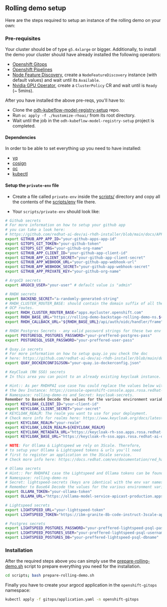 ## Rolling demo setup

Here are the steps required to setup an instance of the rolling demo on your own:

### Pre-requisites

Your cluster should be of type `g5.4xlarge` or bigger. Additionally, to install the demo your cluster should have already installed the following operators:

- [Openshift Gitops](https://www.redhat.com/en/technologies/cloud-computing/openshift/gitops)
- [Openshift Pipelines](https://www.redhat.com/en/technologies/cloud-computing/openshift/pipelines)
- [Node Feature Discovery](https://docs.redhat.com/en/documentation/openshift_container_platform/4.10/html/specialized_hardware_and_driver_enablement/node-feature-discovery-operator), create a `NodeFeatureDiscovery` instance (with default values) and wait until its `Available`.
- [Nvidia GPU Operator](https://docs.nvidia.com/datacenter/cloud-native/gpu-operator/latest/index.html), create a `ClusterPolicy` CR and wait until is `Ready` (~ 5mins).

After you have installed the above pre-reqs, you'll have to:

- Clone the [odh-kubeflow-model-registry-setup](https://github.com/redhat-ai-dev/odh-kubeflow-model-registry-setup) repo.
- Run `oc apply -f ./kustomize-rhoai/` from its root directory.
- Wait until the job in the `odh-kubeflow-model-registry-setup` project is completed.

#### Dependencies

In order to be able to set everything up you need to have installed:

- [yq](https://github.com/mikefarah/yq)
- [cosign](https://docs.sigstore.dev/cosign/system_config/installation/)
- [oc](https://docs.redhat.com/en/documentation/openshift_container_platform/4.8/html/cli_tools/openshift-cli-oc)
- [kubectl](https://kubernetes.io/docs/reference/kubectl/)

#### Setup the `private-env` file

- Create a file called `private-env` inside the [scripts/](./scripts/) directory and copy all the contents of the [scripts/env](./scripts/env) file there.

- Your `scripts/private-env` should look like:

```bash
# Github secrets
# For more information on how to setup your github app
# you can take a look here:
# https://github.com/redhat-ai-dev/ai-rhdh-installer/blob/main/docs/APP-SETUP.md
export GITHUB_APP_APP_ID="your-github-apps-app-id"
export GITOPS_GIT_TOKEN="your-github-token"
export GITOPS_GIT_ORG="your-github-org-name"
export GITHUB_APP_CLIENT_ID="your-github-app-client-id"
export GITHUB_APP_CLIENT_SECRET="your-github-app-client-secret"
export GITHUB_APP_WEBHOOK_URL="your-github-app-webhook-url"
export GITHUB_APP_WEBHOOK_SECRET="your-github-app-webhook-secret"
export GITHUB_APP_PRIVATE_KEY="your-github-org-name"

# ArgoCD secrets
export ARGOCD_USER="your-user" # default value is "admin"

# RHDH secrets
export BACKEND_SECRET="a-randomly-generated-string"
# RHDH_CLUSTER_ROUTER_BASE: should contain the domain suffix of all the
# OCP routes.
export RHDH_CLUSTER_ROUTER_BASE="apps.mycluster.openshift.com"
export RHDH_BASE_URL="https://rolling-demo-backstage-rolling-demo-ns.${RHDH_CLUSTER_ROUTER_BASE}" # this is the route for the RHDH console
export RHDH_CALLBACK_URL="${RHDH_BASE_URL}/api/auth/oidc/handler/frame"

# RHDH Postgres Secrets - any valid password strings for these two env vars will do
export POSTGRESQL_POSTGRES_PASSWORD="your-preffered-postgres-pass"
export POSTGRESQL_USER_PASSWORD="your-preffered-user-pass"

# Quay.io secrets
# For more information on how to setup quay.io you check the doc
# here: https://github.com/redhat-ai-dev/ai-rhdh-installer/blob/main/docs/APP-SETUP.md#quay-setup
export QUAY_DOCKERCONFIGJSON="your-quay.io-dockerconfig.json"

# KeyCloak (RH SSO) secrets
# In this area you can point to an already existing keycloak instance.

# Hint:: As per RHDHPAI use case You could replace the values below with the ones in
# the Dev Instance: https://console-openshift-console.apps.rosa.redhat-ai-dev.m6no.p3.openshiftapps.com/
# Namespace: rolling-demo-ns and Secret: keycloak-secrets.
Remember to Base64 Decode the values for the various environment variables stored in the `keycloak-secrets`.
export KEYCLOAK_CLIENT_ID="your-client-id"
export KEYCLOAK_CLIENT_SECRET="your-secret"
# KEYCLOAK_REALM: The realm you want to use for your deployment.
# Check more info for realms here: https://www.keycloak.org/docs/latest/server_admin/index.html#_configuring-realms
export KEYCLOAK_REALM="your-realm"
export KEYCLOAK_LOGIN_REALM=${KEYCLOAK_REALM}
export KEYCLOAK_METADATA_URL="https://keycloak-rh-sso.apps.rosa.redhat-ai-dev.m6no.p3.openshiftapps.com/auth/realms/${KEYCLOAK_REALM}"
export KEYCLOAK_BASE_URL="https://keycloak-rh-sso.apps.rosa.redhat-ai-dev.m6no.p3.openshiftapps.com/auth"

# NOTE: For Ollama & Lightspeed we rely on 3Scale. Therefore,
# to setup your Ollama & Lightspeed tokens & urls you'll need
# first to register an application on the 3Scale service.
# Check more info here: https://docs.redhat.com/en/documentation/red_hat_3scale_api_management/2.11/html/getting_started/first-steps-with-threescale_configuring-your-api

# Ollama secrets
# Hint:: Per RHDHPAI case the Lightspeed and Ollama tokens can be found in https://console-openshift-console.apps.rosa.redhat-ai-dev.m6no.p3.openshiftapps.com/
# Namespace: rolling-demo-ns
# Secret: lightspeed-secrets (keys are identical with the env var names below).
# Remember to Base64 Decode the values for the various environment variables stored in the `keycloak-secrets`.
export OLLAMA_TOKEN="your-ollama-token"
export OLLAMA_URL="https://ollama-model-service-apicast-production.apps.rosa.redhat-ai-dev.m6no.p3.openshiftapps.com:443/v1"

# Lightspeed secrets
export LIGHTSPEED_URL="your-lightspeed-token"
export LIGHTSPEED_TOKEN="https://ibm-granite-8b-code-instruct-3scale-apicast-production.apps.rosa.redhat-ai-dev.m6no.p3.openshiftapps.com"

# Postgres secrets
export LIGHTSPEED_POSTGRES_PASSWORD="your-preffered-lightspeed-psql-password"
export LIGHTSPEED_POSTGRES_USER="your-preffered-lightspeed-psql-username"
export LIGHTSPEED_POSTGRES_DB="your-preffered-lightspeed-psql-dbname"
```

### Installation

After the required steps above you can simply use the [prepare-rolling-demo.sh](./scripts/prepare-rolling-demo.sh) script to prepare everything you need for the installation.

```bash
cd scripts; bash prepare-rolling-demo.sh
```

Finally you have to create your argocd application in the `openshift-gitops` namespace:

```bash
kubectl apply -f gitops/application.yaml -n openshift-gitops
```
